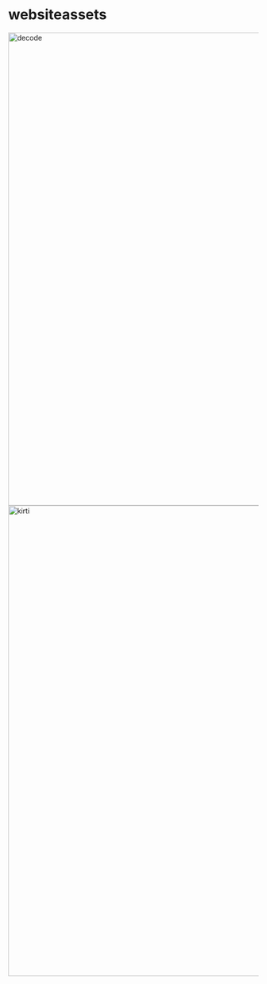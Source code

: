 # websiteassets

<img width="950" alt="decode" src="https://github.com/pritambiswal7/websiteassets/assets/141839882/fbbca453-d7dd-4fa5-8b07-fe5a8b5ebfb2">

<img width="945" alt="kirti" src="https://github.com/pritambiswal7/websiteassets/assets/141839882/8d424a3e-72e7-4d67-a2ea-1faf434c2f73">

